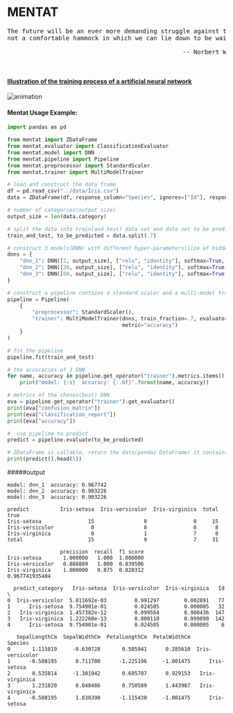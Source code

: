 MENTAT
==
<pre>
The future will be an ever more demanding struggle against the limitations of our intelligence,
not a comfortable hammock in which we can lie down to be waited upon by our robot slaves.

                                                -- Norbert Wiener “The Human Use Of Human Beings”
</pre>
</br>

#### [Illustration of the training process of a artificial neural network](https://github.com/zhangjuefei/mentat/blob/master/mentat/test/dnn_animation.py)


![animation](https://raw.githubusercontent.com/zhangjuefei/mentat/master/mentat/test/pic/dnn_animation.gif)



#### Mentat Usage Example:



```python
import pandas as pd

from mentat import ZDataFrame
from mentat.evaluator import ClassificationEvaluator
from mentat.model import DNN
from mentat.pipeline import Pipeline
from mentat.preprocessor import StandardScaler
from mentat.trainer import MultiModelTrainer

# load and construct the data frame
df = pd.read_csv("../data/Iris.csv")
data = ZDataFrame(df, response_column="Species", ignores=["Id"], response_encode="multiclass").impute("mean")

# number of categories(output size)
output_size = len(data.category)

# split the data into train(and test) data set and data set to be predicted
train_and_test, to_be_predicted = data.split(.7)

# construct 3 models(DNN) with different hyper-parameters(size of hidden layer and max epochs here)
dnns = {
    "dnn_1": DNN([2, output_size], ["relu", "identity"], softmax=True, max_epochs=2),
    "dnn_2": DNN([20, output_size], ["relu", "identity"], softmax=True, max_epochs=20),
    "dnn_3": DNN([60, output_size], ["relu", "identity"], softmax=True, max_epochs=30)
}

# construct a pipeline contains a standard scaler and a multi-model trainer(train 3 DNN parallel)
pipeline = Pipeline(
    {
        "preprocessor": StandardScaler(),
        "trainer": MultiModelTrainer(dnns, train_fraction=.7, evaluator=ClassificationEvaluator(),
                                     metric="accuracy")
    }
)

# fit the pipeline
pipeline.fit(train_and_test)

# the accuracies of 3 DNN
for name, accuracy in pipeline.get_operator("trainer").metrics.items():
    print("model: {:s}  accuracy: {:.6f}".format(name, accuracy))

# metrics of the chosen(best) DNN
eva = pipeline.get_operator("trainer").get_evaluator()
print(eva["confusion_matrix"])
print(eva["classification_report"])
print(eva["accuracy"])

#  use pipeline to predict
predict = pipeline.evaluate(to_be_predicted)

# ZDataFrame is callable, return the data(pandas DataFrame) it contains
print(predict().head(5))
```

#####output

```
model: dnn_1  accuracy: 0.967742
model: dnn_2  accuracy: 0.903226
model: dnn_3  accuracy: 0.903226

predict          Iris-setosa  Iris-versicolor  Iris-virginica  total
true
Iris-setosa               15                0               0     15
Iris-versicolor            0                8               0      8
Iris-virginica             0                1               7      8
total                     15                9               7     31

                 precision  recall  f1 score
Iris-setosa       1.000000   1.000  1.000000
Iris-versicolor   0.888889   1.000  0.839506
Iris-virginica    1.000000   0.875  0.820312
0.967741935484

  predict_category   Iris-setosa  Iris-versicolor  Iris-virginica   Id  \
0  Iris-versicolor  5.811692e-03         0.991297        0.002891   77
1      Iris-setosa  9.754901e-01         0.024505        0.000005   32
2   Iris-virginica  1.457382e-12         0.099564        0.900436  147
3   Iris-virginica  1.222260e-13         0.000110        0.999890  142
4      Iris-setosa  9.754901e-01         0.024505        0.000005    6

   SepalLengthCm  SepalWidthCm  PetalLengthCm  PetalWidthCm          Species
0       1.115819     -0.630728       0.585941      0.285610  Iris-versicolor
1      -0.508195      0.711700      -1.225196     -1.001475      Iris-setosa
2       0.535814     -1.301942       0.695707      0.929153   Iris-virginica
3       1.231820      0.040486       0.750589      1.443987   Iris-virginica
4      -0.508195      1.830390      -1.115430     -1.001475      Iris-setosa
```
